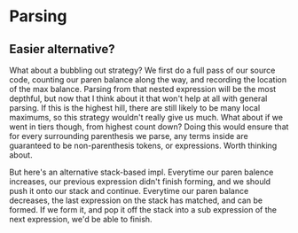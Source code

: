 # Parsing

## Easier alternative?

What about a bubbling out strategy? We first do a full pass of our source code, counting our paren balance along the way, and recording the location of the max balance. Parsing from that nested expression will be the most depthful, but now that I think about it that won't help at all with general parsing. If this is the highest hill, there are still likely to be many local maximums, so this strategy wouldn't really give us much. What about if we went in tiers though, from highest count down? Doing this would ensure that for every surrounding parenthesis we parse, any terms inside are guaranteed to be non-parenthesis tokens, or expressions. Worth thinking about.

But here's an alternative stack-based impl. Everytime our paren balence increases, our previous expression didn't finish forming, and we should push it onto our stack and continue. Everytime our paren balance decreases, the last expression on the stack has matched, and can be formed. If we form it, and pop it off the stack into a sub expression of the next expression, we'd be able to finish.